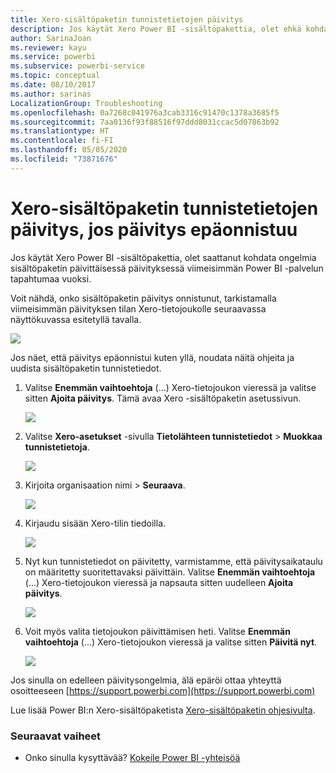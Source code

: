```yaml
---
title: Xero-sisältöpaketin tunnistetietojen päivitys
description: Jos käytät Xero Power BI -sisältöpakettia, olet ehkä kohdannut ongelman sisältöpaketin päivittäisessä päivityksessä viimeisimmän Power BI -palvelun tapahtumaa vuoksi.
author: SarinaJoan
ms.reviewer: kayu
ms.service: powerbi
ms.subservice: powerbi-service
ms.topic: conceptual
ms.date: 08/10/2017
ms.author: sarinas
LocalizationGroup: Troubleshooting
ms.openlocfilehash: 0a7268c041976a3cab3316c91470c1378a3685f5
ms.sourcegitcommit: 7aa0136f93f88516f97ddd8031ccac5d07863b92
ms.translationtype: HT
ms.contentlocale: fi-FI
ms.lasthandoff: 05/05/2020
ms.locfileid: "73871676"
---
```

# <a name="how-to-refresh-your-xero-content-pack-credentials-if-refresh-failed"></a>Xero-sisältöpaketin tunnistetietojen päivitys, jos päivitys epäonnistuu
Jos käytät Xero Power BI -sisältöpakettia, olet saattanut kohdata ongelmia sisältöpaketin päivittäisessä päivityksessä viimeisimmän Power BI -palvelun tapahtumaa vuoksi.

Voit nähdä, onko sisältöpaketin päivitys onnistunut,  tarkistamalla viimeisimmän päivityksen tilan Xero-tietojoukolle seuraavassa näyttökuvassa esitetyllä tavalla.

![](media/service-refresh-xero-credentials/powerbi-xero-refresh-failed.png)

Jos näet, että päivitys epäonnistui kuten yllä, noudata näitä ohjeita ja uudista sisältöpaketin tunnistetiedot.

1. Valitse **Enemmän vaihtoehtoja** (...) Xero-tietojoukon vieressä ja valitse sitten **Ajoita päivitys**. Tämä avaa Xero -sisältöpaketin asetussivun.
   
    ![](media/service-refresh-xero-credentials/powerbi-xero-schedule-refresh.png)
2. Valitse **Xero-asetukset** -sivulla **Tietolähteen tunnistetiedot** > **Muokkaa tunnistetietoja**.
   
    ![](media/service-refresh-xero-credentials/powerbi-xero-settings-page.png)
3. Kirjoita organisaation nimi > **Seuraava**.
   
    ![](media/service-refresh-xero-credentials/powerbi-xero-configure.png)
4. Kirjaudu sisään Xero-tilin tiedoilla.
   
    ![](media/service-refresh-xero-credentials/powerbi-xero-welcome.png)
5. Nyt kun tunnistetiedot on päivitetty, varmistamme, että päivitysaikataulu on määritetty suoritettavaksi päivittäin. Valitse **Enemmän vaihtoehtoja** (...) Xero-tietojoukon vieressä ja napsauta sitten uudelleen **Ajoita päivitys**.
   
    ![](media/service-refresh-xero-credentials/powerbi-xero-refresh-schedule.png)
6. Voit myös valita tietojoukon päivittämisen heti. Valitse **Enemmän vaihtoehtoja** (...) Xero-tietojoukon vieressä ja valitse sitten **Päivitä nyt**.
   
    ![](media/service-refresh-xero-credentials/powerbi-xero-refresh-now.png)

Jos sinulla on edelleen päivitysongelmia, älä epäröi ottaa yhteyttä osoitteeseen [https://support.powerbi.com](https://support.powerbi.com) 

Lue lisää Power BI:n Xero-sisältöpaketista [Xero-sisältöpaketin ohjesivulta](service-connect-to-xero.md).

### <a name="next-steps"></a>Seuraavat vaiheet
* Onko sinulla kysyttävää? [Kokeile Power BI -yhteisöä](https://community.powerbi.com/)

